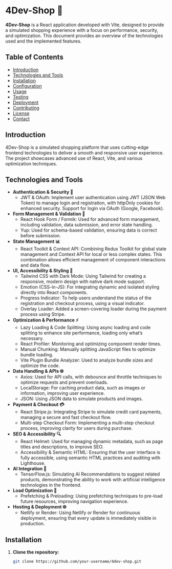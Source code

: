 # 4Dev-Shop 🛒

**4Dev-Shop** is a React application developed with Vite, designed to provide a simulated shopping experience with a focus on performance, security, and optimization. This document provides an overview of the technologies used and the implemented features.

## Table of Contents

- [Introduction](#introduction)
- [Technologies and Tools](#technologies-and-tools)
- [Installation](#installation)
- [Configuration](#configuration)
- [Usage](#usage)
- [Testing](#testing)
- [Deployment](#deployment)
- [Contributing](#contributing)
- [License](#license)
- [Contact](#contact)

## Introduction

4Dev-Shop is a simulated shopping platform that uses cutting-edge frontend technologies to deliver a smooth and responsive user experience. The project showcases advanced use of React, Vite, and various optimization techniques.

## Technologies and Tools

- **Authentication & Security 🔐**
  - JWT & OAuth: Implement user authentication using JWT (JSON Web Token) to manage login and registration, with httpOnly cookies for enhanced security. Support for login via OAuth (Google, Facebook).
- **Form Management & Validation 📝**
  - React Hook Form / Formik: Used for advanced form management, including validation, data submission, and error state handling.
  - Yup: Used for schema-based validation, ensuring data is correct before submission.
- **State Management 📊**
  - React Toolkit & Context API: Combining Redux Toolkit for global state management and Context API for local or less complex states. This combination allows efficient management of component interactions and data flow.
- **UI, Accessibility & Styling 🎨**
  - Tailwind CSS with Dark Mode: Using Tailwind for creating a responsive, modern design with native dark mode support.
  - Emotion (CSS-in-JS): For integrating dynamic and isolated styling directly into React components.
  - Progress Indicator: To help users understand the status of the registration and checkout process, using a visual indicator.
  - Overlay Loader: Added a screen-covering loader during the payment process using Stripe.
- **Optimization & Performance ⚡**
  - Lazy Loading & Code Splitting: Using async loading and code splitting to enhance site performance, loading only what’s necessary.
  - React Profiler: Monitoring and optimizing component render times.
  - Manual Chunking: Manually splitting JavaScript files to optimize bundle loading.
  - Vite Plugin Bundle Analyzer: Used to analyze bundle sizes and optimize the code.
- **Data Handling & APIs 🌐**
  - Axios: Used for API calls, with debounce and throttle techniques to optimize requests and prevent overloads.
  - LocalStorage: For caching product data, such as images or information, improving user experience.
  - JSON: Using JSON data to simulate products and images.
- **Payment & Checkout 💳**
  - React Stripe.js: Integrating Stripe to simulate credit card payments, managing a secure and fast checkout flow.
  - Multi-step Checkout Form: Implementing a multi-step checkout process, improving clarity for users during purchase.
- **SEO & Accessibility 🔍**
  - React Helmet: Used for managing dynamic metadata, such as page titles and descriptions, to improve SEO.
  - Accessibility & Semantic HTML: Ensuring that the user interface is fully accessible, using semantic HTML practices and auditing with Lighthouse.
- **AI Integration 🤖**
  - TensorFlow.js: Simulating AI Recommendations to suggest related products, demonstrating the ability to work with artificial intelligence technologies in the frontend.
- **Load Optimization 🚀**
  - Prefetching & Preloading: Using prefetching techniques to pre-load future resources, improving navigation experience.
- **Hosting & Deployment 🌐**
  - Netlify or Render: Using Netlify or Render for continuous deployment, ensuring that every update is immediately visible in production.

## Installation

1. **Clone the repository:**

   ```bash
   git clone https://github.com/your-username/4dev-shop.git
